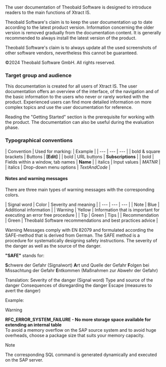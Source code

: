 The user documentation of Theobald Software is designed to introduce readers to the main functions of Xtract IS.

Theobald Software's claim is to keep the user documentation up to date according to the latest product version. Information concerning the older version is removed gradually from the documentation content. It is generally recommended to always install the latest version of the product.

Theobald Software's claim is to always update all the used screenshots of other software vendors, nevertheless this cannot be guaranteed.

©2024 Theobald Software GmbH. All rights reserved.

### Target group and audience

This documentation is created for all users of Xtract IS. The user documentation offers an overview of the interface, of the navigation and of the basic information to the users who never or rarely worked with the product. Experienced users can find more detailed information on more complex topics and use the user documentation for reference.

Reading the "Getting Started" section is the prerequisite for working with the product. The documentation can also be useful during the evaluation phase.

### Typographical conventions

| Convention | Used for marking: | Example | | --- | --- | --- | | bold & square brackets | Buttons | **[Edit]** | | bold | URL buttons | **Subscriptions** | | bold | Fields within a window, tab names | **Name** | | italics | Input values | *MATNR* | | italics | Drop-down menu options | *TextAndCode* |

#### Notes and warning messages

There are three main types of warning messages with the corresponding colors.

| Signal word | Color | Severity and meaning | | --- | --- | --- | | Note | Blue | Additional information | | Warning | Yellow | Information that is important for executing an error free procedure | | Tip | Green | Tips | | Recommendation | Green | Theobald Software recommendations and best practices advice |

Warning Messages comply with EN 82079 and formulated according the SAFE-method that is derived from German. The SAFE method is a procedure for systematically designing safety instructions. The severity of the danger as well as the source of the danger.

**"SAFE"** stands for:

**S**chwere der Gefahr (Signalwort) **A**rt und Quelle der Gefahr **F**olgen bei Missachtung der Gefahr **E**ntkommen (Maßnahmen zur Abwehr der Gefahr)

Translation: Severity of the danger (Signal word) Type and source of the danger Consequences of disregarding the danger Escape (measures to avert the danger)

Example:

Warning

**RFC_ERROR_SYSTEM_FAILURE - No more storage space available for extending an internal table**\
To avoid a memory overflow on the SAP source system and to avoid huge overheads, choose a package size that suits your memory capacity.

Note

The corresponding SQL command is generated dynamically and executed on the SAP server.
